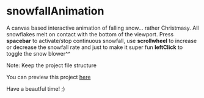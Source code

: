 # snowfallAnimation
A canvas based interactive animation of falling snow... rather Christmasy. All snowflakes melt on contact with the bottom of the viewport. Press **spacebar** to activate/stop continuous snowfall, use **scrollwheel** to increase or decrease the snowfall rate and just to make it super fun **leftClick** to toggle the snow blower^^

Note: Keep the project file structure

You can preview this project [here](https://fipie.github.io/snowfallAnimation/)


Have a beautful time! ;)
